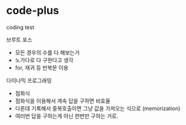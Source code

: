 # code-plus

coding test

브루트 포스

- 모든 경우의 수를 다 해보는거
- 노가다로 다 구한다고 생각
- for, 재귀 등 반복문 이용

다이나믹 프로그래밍

- 점화식
- 점화식을 이용해서 계속 답을 구하면 비효율
- 다른데 기록해서 중복호출이면 그냥 값을 가져오는 식으로 (memorization)
- 여러번 답을 구하는게 아닌 한번만 구하는 거로.
